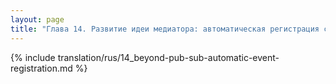 ```yaml
---
layout: page
title: "Глава 14. Развитие идеи медиатора: автоматическая регистрация событий"
---
```


{% include translation/rus/14_beyond-pub-sub-automatic-event-registration.md %}